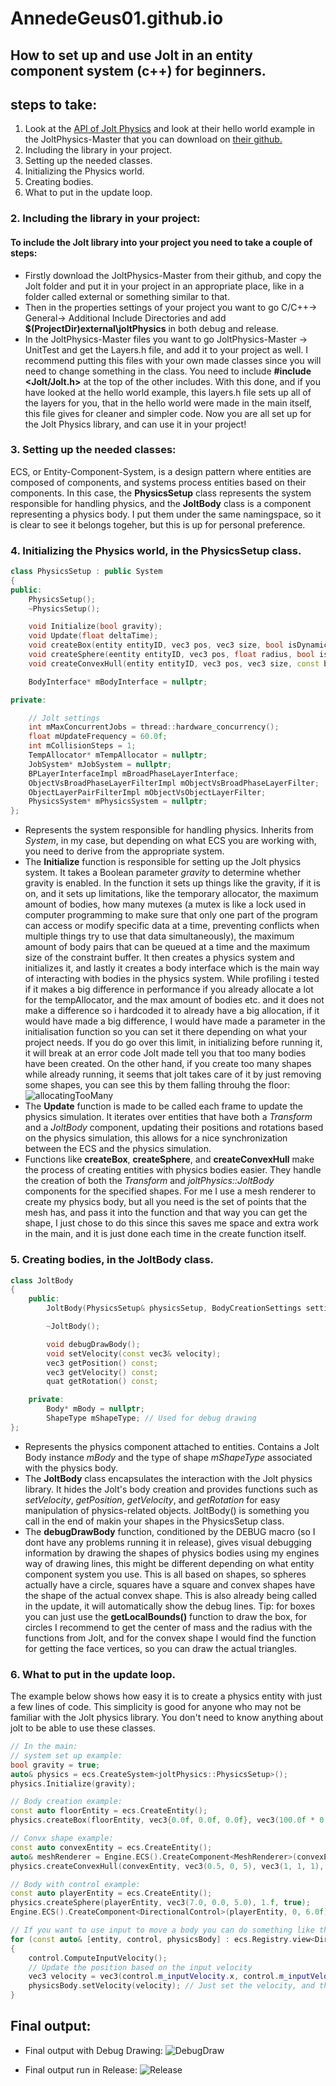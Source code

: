 # AnnedeGeus01.github.io

## How to set up and use Jolt in an entity component system (c++) for beginners.


## steps to take:
1. Look at the [API of Jolt Physics](https://jrouwe.github.io/JoltPhysics/) and look at their hello world example in the JoltPhysics-Master that you can download on [their github.](https://www.google.com)
2. Including the library in your project.
3. Setting up the needed classes.
4. Initializing the Physics world.
5. Creating bodies.
6. What to put in the update loop.

### 2. Including the library in your project:
#### To include the Jolt library into your project you need to take a couple of steps:
- Firstly download the JoltPhysics-Master from their github, and copy the Jolt folder and put it in your project in an appropriate place, like in a folder called external or something similar to that.
- Then in the properties settings of your project you want to go C/C++-> General-> Additional Include Directories and add **$(ProjectDir)external\joltPhysics** in both debug and release.
- In the JoltPhysics-Master files you want to go JoltPhysics-Master -> UnitTest and get the Layers.h file, and add it to your project as well. I recommend putting this files with your own made classes since you will need to change something in the class. You need to include **#include <Jolt/Jolt.h>** at the top of the other includes. With this done, and if you have looked at the hello world example, this layers.h file sets up all of the layers for you, that in the hello world were made in the main itself, this file gives for cleaner and simpler code.
Now you are all set up for the Jolt Physics library, and can use it in your project!

### 3. Setting up the needed classes:
ECS, or Entity-Component-System, is a design pattern where entities are composed of components, and systems process entities based on their components. In this case, the **PhysicsSetup** class represents the system responsible for handling physics, and the **JoltBody** class is a component representing a physics body. I put them under the same namingspace, so it is clear to see it belongs togeher, but this is up for personal preference.

### 4. Initializing the Physics world, in the PhysicsSetup class.
```c++
class PhysicsSetup : public System
{
public:
    PhysicsSetup();
    ~PhysicsSetup();

    void Initialize(bool gravity);
    void Update(float deltaTime);
    void createBox(entity entityID, vec3 pos, vec3 size, bool isDynamic);
    void createSphere(eentity entityID, vec3 pos, float radius, bool isDynamic);
    void createConvexHull(entity entityID, vec3 pos, vec3 size, const bee::MeshRenderer& meshRenderer, bool isDynamic);

    BodyInterface* mBodyInterface = nullptr;                           // The physics system that simulates the world

private:

    // Jolt settings
    int mMaxConcurrentJobs = thread::hardware_concurrency();           // How many jobs to run in parallel
    float mUpdateFrequency = 60.0f;                                    // Physics update frequency
    int mCollisionSteps = 1;                                           // How many collision detection steps per physics update
    TempAllocator* mTempAllocator = nullptr;                           // Allocator for temporary allocations
    JobSystem* mJobSystem = nullptr;                                   // The job system that runs physics jobs
    BPLayerInterfaceImpl mBroadPhaseLayerInterface;                    // The broadphase layer interface that maps object layers to broadphase layers
    ObjectVsBroadPhaseLayerFilterImpl mObjectVsBroadPhaseLayerFilter;  // Class that filters object vs broadphase layers
    ObjectLayerPairFilterImpl mObjectVsObjectLayerFilter;              // Class that filters object vs object layers
    PhysicsSystem* mPhysicsSystem = nullptr;                           // The physics system that simulates the world
};
```
- Represents the system responsible for handling physics. Inherits from *System*, in my case, but depending on what ECS you are working with, you need to derive from the appropriate system.
- The **Initialize** function is responsible for setting up the Jolt physics system. It takes a Boolean parameter *gravity* to determine whether gravity is enabled. In the function it sets up things like the gravity, if it is on, and it sets up limitations, like the temporary allocator, the maximum amount of bodies, how many mutexes (a mutex is like a lock used in computer programming to make sure that only one part of the program can access or modify specific data at a time, preventing conflicts when multiple things try to use that data simultaneously), the maximum amount of body pairs that can be queued at a time and the maximum size of the constraint buffer. It then creates a physics system and initializes it, and lastly it creates a body interface which is the main way of interacting with bodies in the physics system. While profiling i tested if it makes a big difference in performance if you already allocate a lot for the tempAllocator, and the max amount of bodies etc. and it does not make a difference so i hardcoded it to already have a big allocation, if it would have made a big difference, I would have made a parameter in the initialisation function so you can set it there depending on what your project needs. If you do go over this limit, in initializing before running it, it will break at an error code Jolt made tell you that too many bodies have been created. On the other hand, if you create too many shapes while already running, it seems that jolt takes care of it by just removing some shapes, you can see this by them falling throuhg the floor:
![allocatingTooMany](https://github.com/AnnedeGeus01/AnnedeGeus01.github.io/assets/144111374/9e945638-527b-4f4b-8009-7f35e1aec124)
- The **Update** function is made to be called each frame to update the physics simulation. It iterates over entities that have both a *Transform* and a *JoltBody* component, updating their positions and rotations based on the physics simulation, this allows for a nice synchronization between the ECS and the physics simulation.
- Functions like **createBox**, **createSphere**, and **createConvexHull** make the process of creating entities with physics bodies easier. They handle the creation of both the *Transform* and *joltPhysics::JoltBody* components for the specified shapes. For me I use a mesh renderer to create my physics body, but all you need is the set of points that the mesh has, and pass it into the function and that way you can get the shape, I just chose to do this since this saves me space and extra work in the main, and it is just done each time in the create function itself.

### 5. Creating bodies, in the JoltBody class.
```c++
class JoltBody
{
    public:
        JoltBody(PhysicsSetup& physicsSetup, BodyCreationSettings settings, ShapeType shapeType);

        ~JoltBody();

        void debugDrawBody();
        void setVelocity(const vec3& velocity);
        vec3 getPosition() const;
        vec3 getVelocity() const;
        quat getRotation() const;

    private:
        Body* mBody = nullptr;
        ShapeType mShapeType; // Used for debug drawing
};
```
- Represents the physics component attached to entities. Contains a Jolt Body instance *mBody* and the type of shape *mShapeType* associated with the physics body.
- The **JoltBody** class encapsulates the interaction with the Jolt physics library. It hides the Jolt's body creation and provides functions such as *setVelocity*, *getPosition*, *getVelocity*, and *getRotation* for easy manipulation of physics-related objects. JoltBody() is something you call in the end of makin your shapes in the PhysicsSetup class.
- The **debugDrawBody** function, conditioned by the DEBUG macro (so I dont have any problems running it in release), gives visual debugging information by drawing the shapes of physics bodies using my engines way of drawing lines, this might be different depending on what entity component system you use. This is all based on shapes, so spheres actually have a circle, squares have a square and convex shapes have the shape of the actual convex shape. This is also already being called in the update, it will automatically show the debug lines. Tip: for boxes you can just use the **getLocalBounds()** function to draw the box, for circles I recommend to get the center of mass and the radius with the functions from Jolt, and for the convex shape I would find the function for getting the face vertices, so you can draw the actual triangles.

### 6. What to put in the update loop.
The example below shows how easy it is to create a physics entity with just a few lines of code. This simplicity is good for anyone who may not be familiar with the Jolt physics library. You don't need to know anything about jolt to be able to use these classes. 

```c++
// In the main:
// system set up example:
bool gravity = true;
auto& physics = ecs.CreateSystem<joltPhysics::PhysicsSetup>();
physics.Initialize(gravity);

// Body creation example:
const auto floorEntity = ecs.CreateEntity();
physics.createBox(floorEntity, vec3{0.0f, 0.0f, 0.0f}, vec3(100.0f * 0.5f, 100.0f * 0.5f, 1.f), false);

// Convx shape example:
const auto convexEntity = ecs.CreateEntity();
auto& meshRenderer = Engine.ECS().CreateComponent<MeshRenderer>(convexEntity, model->CreateMeshRendererFromNode("Suzanne"));
physics.createConvexHull(convexEntity, vec3(0.5, 0, 5), vec3(1, 1, 1), meshRenderer, true);

// Body with control example:
const auto playerEntity = ecs.CreateEntity();
physics.createSphere(playerEntity, vec3(7.0, 0.0, 5.0), 1.f, true);
Engine.ECS().CreateComponent<DirectionalControl>(playerEntity, 0, 6.0f); // Note that Jolt does NOT give a way t check for input, this should be something in the engine or self made.

// If you want to use input to move a body you can do something like this in the update:
for (const auto& [entity, control, physicsBody] : ecs.Registry.view<DirectionalControl, joltPhysics::JoltBody>().each())
{
    control.ComputeInputVelocity();
    // Update the position based on the input velocity
    vec3 velocity = vec3(control.m_inputVelocity.x, control.m_inputVelocity.y, physicsBody.getVelocity().z);
    physicsBody.setVelocity(velocity); // Just set the velocity, and the update function in PhysicsSetup will take care of the rest.
}
```

## Final output:
- Final output with Debug Drawing:
![DebugDraw](https://github.com/AnnedeGeus01/AnnedeGeus01.github.io/assets/144111374/311e22cb-c6ca-42ff-87ff-cedf720a973f)

- Final output run in Release:
![Release](https://github.com/AnnedeGeus01/AnnedeGeus01.github.io/assets/144111374/464b5631-81a1-4a07-823f-36af10f2a09c)




